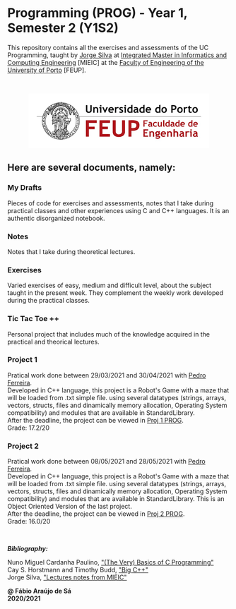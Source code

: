 # Programming (PROG) - Year 1, Semester 2 (Y1S2)

This repository contains all the exercises and assessments of the UC Programming, taught by [Jorge Silva](https://sigarra.up.pt/feup/pt/FUNC_GERAL.FORMVIEW?p_codigo=208785) at [Integrated Master in Informatics and Computing Engineering](https://sigarra.up.pt/feup/pt/cur_geral.cur_view?pv_curso_id=742) [MIEIC] at the [Faculty of Engineering of the University of Porto](https://sigarra.up.pt/feup/pt/web_page.Inicial) [FEUP]. <br/>

<p align = 'center' <Final Grade: 16/20 ></p>
<br/>
<p align="center">
  <img 
      title = "FEUP logo"
      src = ".\Images\FEUP_Logo.png" 
      alt = "FEUP Logo" 
  />
</p>

## Here are several documents, namely:

### My Drafts <br/>
Pieces of code for exercises and assessments, notes that I take during practical classes and other experiences using C and C++ languages. It is an authentic disorganized notebook. <br/>

### Notes
Notes that I take during theoretical lectures.<br/>

### Exercises
Varied exercises of easy, medium and difficult level, about the subject taught in the present week. They complement the weekly work developed during the practical classes. <br/>

### Tic Tac Toe ++
Personal project that includes much of the knowledge acquired in the practical and theorical lectures.

### Project 1
Pratical work done between 29/03/2021 and 30/04/2021 with [Pedro Ferreira](https://github.com/Pedro-PFerreira). <br>
Developed in C++ language, this project is a Robot's Game with a maze that will be loaded from .txt simple file. using several datatypes (strings, arrays, vectors, structs, files and dinamically memory allocation, Operating System compatibility) and modules that are available in StandardLibrary. <br>
After the deadline, the project can be viewed in [Proj 1 PROG](https://github.com/Fabio-A-Sa/Proj_PROG). <br/>
Grade: 17.2/20 <br/>

### Project 2
Pratical work done between 08/05/2021 and 28/05/2021 with [Pedro Ferreira](https://github.com/Pedro-PFerreira). <br>
Developed in C++ language, this project is a Robot's Game with a maze that will be loaded from .txt simple file. using several datatypes (strings, arrays, vectors, structs, files and dinamically memory allocation, Operating System compatibility) and modules that are available in StandardLibrary. This is an Object Oriented Version of the last project. <br>
After the deadline, the project can be viewed in [Proj 2 PROG](https://github.com/Pedro-PFerreira/PROJ_PROG_2). <br/>
Grade: 16.0/20 <br/>

<br>

***Bibliography:*** 

Nuno Miguel Cardanha Paulino, ["(The Very) Basics of C Programming"](https://paginas.fe.up.pt/~nmcp/basicsofC_v065.pdf) <br>
Cay S. Horstmann and Timothy Budd, ["Big C++"](https://horstmann.com/bigcpp/bigcpp1.html) <br>
Jorge Silva, ["Lectures notes from MIEIC"](https://github.com/Fabio-A-Sa/Y1S2-Programming/blob/main/Notes/Notebook.pdf)

**@ Fábio Araújo de Sá** <br/>
**2020/2021**